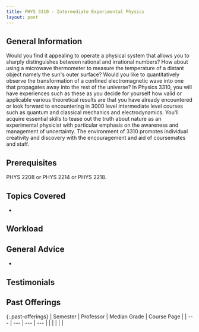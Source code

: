 ```yaml
---
title: PHYS 3310 - Intermediate Experimental Physics
layout: post
---
```


<link rel="stylesheet" href="../main.css">

## General Information

Would you find it appealing to operate a physical system that allows you to sharply distinguishes between rational and irrational numbers? How about using a microwave thermometer to measure the temperature of a distant object namely the sun's outer surface? Would you like to quantitatively observe the transformation of a confined electromagnetic wave into one that propagates away into the rest of the universe? In Physics 3310, you will have experiences such as these as you decide for yourself how valid or applicable various theoretical results are that you have already encountered or look forward to encountering in 3000 level intermediate level courses such as  quantum and classical mechanics and electrodynamics. You'll acquire  essential skills to tease out the truth about nature as an experimental physicist with particular emphasis on the awareness and management of uncertainty. The environment of 3310 promotes individual creativity and discovery with the encouragement and aid of coursemates and staff.

## Prerequisites

PHYS 2208 or PHYS 2214 or PHYS 2218.

## Topics Covered

  - 

## Workload



## General Advice

  - 

## Testimonials



## Past Offerings

{:.past-offerings}
| Semester | Professor | Median Grade | Course Page |
| --- | --- | --- | --- |
|  |  |  |  |
